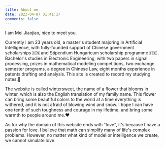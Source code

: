 ```yaml
---
title: About me
date: 2023-04-07 01:41:17
comments: false
---
```


I am Mei Jiaojiao, nice to meet you.

Currently I am 23 years old, a master's student majoring in Artificial Intelligence, with fully-founded support of Chinese government scholarships 🇨🇳 and Stipendium Hungaricum scholarship programme 🇭🇺 . Bachelor's studies in Electronic Engineering, with two papers in signal processing, prizes in mathematical modeling competitions, two exchange semester programs, a degree in Chinese Law, eight months experience in patents drafting and analysis. This site is created to record my studying notes.📒 

The website is called wintersweet, the name of a flower that blooms in winter, which is also the English translation of my family name. This flower can bring some beautiful colors to the world at a time everything is withered, and it is not afraid of blowing wind and snow. I hope I can have one tenth of such toughness and courage in my lifetime, and bring some warmth to people around me.❤️

As for why the domain of this website ends with "love", it's because I have a passion for love. I believe that math can simplify many of life's complex problems. However, no matter what kind of model or intelligence we create, we cannot simulate love.
